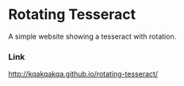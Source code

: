 # Rotating Tesseract
A simple website showing a tesseract with rotation.

### Link
http://kqakqakqa.github.io/rotating-tesseract/
